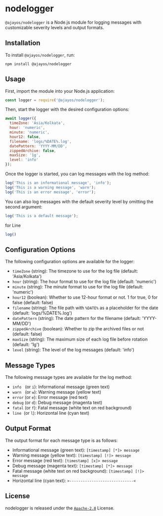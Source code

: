# nodelogger
`@ajayos/nodelogger` is a Node.js module for logging messages with customizable severity levels and output formats.

## Installation
To install `@ajayos/nodelogger`, run:
```shell
npm install @ajayos/nodelogger
```

## Usage
First, import the module into your Node.js application:

```js
const logger = require('@ajayos/nodelogger');
```
Then, start the logger with the desired configuration options:

```js
await logger({
  timeZone: 'Asia/Kolkata',
  hour: 'numeric',
  minute: 'numeric',
  hour12: false,
  filename: 'logs/%DATE%.log',
  datePattern: 'YYYY-MM/DD',
  zippedArchive: false,
  maxSize: '1g',
  level: 'info'
});
```


Once the logger is started, you can log messages with the log method:

```js
log('This is an informational message', 'info');
log('This is a warning message', 'warn');
log('This is an error message', 'error');
```
You can also log messages with the default severity level by omitting the second argument:

```js
log('This is a default message');
```

for Line
```js
log()
```
## Configuration Options
The following configuration options are available for the logger:

* `timeZone` (string): The timezone to use for the log file (default: 'Asia/Kolkata')
* `hour` (string): The hour format to use for the log file (default: 'numeric')
* `minute` (string): The minute format to use for the log file (default: 'numeric')
* `hour12` (boolean): Whether to use 12-hour format or not. 1 for true, 0 for false (default: false)
* `filename` (string): The file path with `%DATE%` as a placeholder for the date (default: 'logs/%DATE%.log')
* `datePattern` (string): The date pattern for the filename (default: 'YYYY-MM/DD')
* `zippedArchive` (boolean): Whether to zip the archived files or not (default: false)
* `maxSize` (string): The maximum size of each log file before rotation (default: '1g')
* `level` (string): The level of the log messages (default: 'info')



## Message Types
The following message types are available for the log method:

* `info` &nbsp;&nbsp;(or `i`): Informational message (green text)
* `warn` &nbsp;&nbsp;(or `w`): Warning message (yellow text)
* `error` (or `e`): Error message (red text)
* `debug` (or `d`): Debug message (magenta text)
* `fatal` (or `f`): Fatal message (white text on red background)
* `line` &nbsp;(or `l`): Horizontal line (cyan text)
## Output Format
The output format for each message type is as follows:

* Informational message (green text): `[timestamp] [*]> message`
* Warning message (yellow text): `[timestamp] [!]> message`
* Error message (red text): `[timestamp] [x]> message`
* Debug message (magenta text): `[timestamp] [*]> message`
* Fatal message (white text on red background): `[timestamp] [!]> message`
* Horizontal line (cyan text): `>-----------------------------<`
## License
nodelogger is released under the [`Apache-2.0`](/LICENSE) License.
